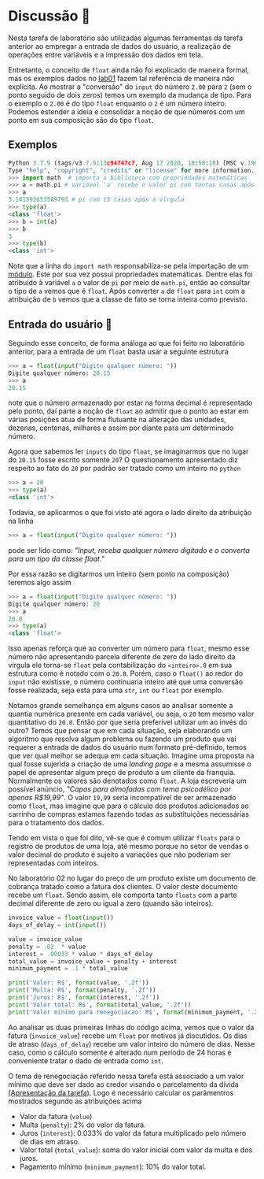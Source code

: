 # Discussão :speech_balloon:

Nesta tarefa de laboratório são utilizadas algumas ferramentas da tarefa anterior ao empregar a entrada de dados do usuário, a realização de operações entre variáveis e a impressão dos dados em tela.

Entretanto, o conceito de `float` ainda não foi explicado de maneira formal, mas os exemplos dados no [lab01](https://github.com/RenanSGuedes/mc102-1s2020/tree/master/labs/lab01/lab01) fazem tal referência de maneira não explícita. Ao mostrar a "conversão" do `input` do número `2.00` para `2` (sem o ponto seguido de dois zeros) temos um exemplo da mudança de tipo. Para o exemplo o `2.00` é do tipo `float` enquanto o `2` é um número inteiro. Podemos estender a ideia e consolidar a noção de que números com um ponto em sua composição são do tipo `float`.

## Exemplos

```python
Python 3.7.9 (tags/v3.7.9:13c94747c7, Aug 17 2020, 18:58:18) [MSC v.1900 64 bit (AMD64)] on win32
Type "help", "copyright", "credits" or "license" for more information.
>>> import math  # importa a biblioteca com propriedades matemáticas
>>> a = math.pi # variável 'a' recebe o valor pi com tantas casas após a vírgula 
>>> a 
3.141592653589793 # pi com 15 casas após a vírgula
>>> type(a)
<class 'float'>
>>> b = int(a)
>>> b
3
>>> type(b)
<class 'int'>
```

Note que a linha do `import math` responsabiliza-se pela importação de um [módulo](https://docs.python.org/3/tutorial/modules.html). Este por sua vez possui propriedades matemáticas. Dentre elas foi atribuído à variável `a` o valor de `pi` por meio de `math.pi`, então ao consultar o tipo de `a` vemos que é `float`. Após converter `a` de `float` para `int` com a atribuição de `b` vemos que a classe de fato se torna inteira como previsto.

## Entrada do usuário :closed_book:

Seguindo esse conceito, de forma análoga ao que foi feito no laboratório anterior, para a entrada de um `float` basta usar a seguinte estrutura


```python
>>> a = float(input("Digite qualquer número: "))
Digite qualquer número: 20.15
>>> a
20.15
```

note que o número armazenado por estar na forma decimal é representado pelo ponto, daí parte a noção de `float` ao admitir que o ponto ao estar em várias posições atua de forma flutuante na alteração das unidades, dezenas, centenas, milhares e assim por diante para um determinado número. 

Agora que sabemos ler `inputs` do tipo `float`, se imaginarmos que no lugar do `20.15` fosse escrito somente `20`? O questionamento apresentado diz respeito ao fato do `20` por padrão ser tratado como um inteiro no `python`

```python
>>> a = 20
>>> type(a)
<class 'int'>
```

Todavia, se aplicarmos o que foi visto até agora o lado direito da atribuição na linha 

```python
>>> a = float(input("Digite qualquer número: "))
```

pode ser lido como: *"Input, receba qualquer número digitado e o converta para um tipo da classe float."*

Por essa razão se digitarmos um inteiro (sem ponto na composição) teremos algo assim

```python
>>> a = float(input("Digite qualquer número: "))
Digite qualquer número: 20
>>> a
20.0
>>> type(a)
<class 'float'>
```

Isso apenas reforça que ao converter um número para `float`, mesmo esse número não apresentando parcela diferente de zero do lado direito da vírgula ele torna-se `float` pela contabilização do `<inteiro>.0` em sua estrutura como é notado com o `20.0`. Porém, caso o `float()` ao redor do `input` não existisse, o número continuaria inteiro até que uma conversão fosse realizada, seja esta para uma `str`, `int` ou `float` por exemplo. 

Notamos grande semelhança em alguns casos ao analisar somente a quantia numérica presente em cada variável, ou seja, o `20` tem mesmo valor quantitativo do `20.0`. Então por que seria preferível utilizar um ao invés do outro? Temos que pensar que em cada situação, seja elaborando um algoritmo que resolva algum problema ou fazendo um produto que vai requerer a entrada de dados do usuário num formato pré-definido, temos que ver qual melhor se adequa em cada situação. Imagine uma proposta na qual fosse sujerida a criação de uma *landing page* e a mesma assumisse o papel de apresentar algum preço de produto a um cliente da franquia. Normalmente os valores são denotados como `float`. A loja escreveria um possível anúncio, *"Capas para almofadas com tema psicodélico por apenas R$19,99"*. O valor `19,99` seria incompatível de ser armazenado como `float`, mas imagine que para o cálculo dos produtos adicionados ao carrinho de compras estamos fazendo todas as substituições necessárias para o tratamento dos dados. 

Tendo em vista o que foi dito, vê-se que é comum utilizar `floats` para o registro de produtos de uma loja, até mesmo porque no setor de vendas o valor decimal do produto é sujeito a variações que não poderiam ser representadas com inteiros. 

No laboratório 02 no lugar do preço de um produto existe um documento de cobrança tratado como a  fatura dos clientes. O valor deste documento recebe um `float`. Sendo assim, ele comporta tanto `floats` com a parte decimal diferente de zero ou igual a zero (quando são inteiros).

```python
invoice_value = float(input())
days_of_delay = int(input())

value = invoice_value
penalty = .02  * value 
interest = .00033 * value * days_of_delay
total_value = invoice_value + penalty + interest
minimum_payment = .1 * total_value

print('Valor: R$', format(value, '.2f'))
print('Multa: R$', format(penalty, '.2f'))
print('Juros: R$', format(interest, '.2f'))
print('Valor total: R$', format(total_value, '.2f'))
print('Valor minimo para renegociacao: R$', format(minimum_payment, '.2f'))
```

Ao analisar as duas primeiras linhas do código acima, vemos que o valor da fatura (`invoice_value`) recebe um `float` por motivos já discutidos. Os dias de atraso (`days_of_delay`) recebe um valor inteiro do número de dias. Nesse caso, como o cálculo somente é alterado num período de 24 horas é conveniente tratar o dado de entrada como `int`.

O tema de renegociação referido nessa tarefa está associado a um valor mínimo que deve ser dado ao credor visando o parcelamento da dívida [(Apresentação da tarefa)](https://github.com/RenanSGuedes/mc102-1s2020/tree/master/labs/lab02). Logo é necessário calcular os parâmentros mostrados segundo as atribuições acima

* Valor da fatura (`value`)
* Multa (`penalty`): 2% do valor da fatura.
* Juros (`interest`): 0.033% do valor da fatura multiplicado pelo número de dias em atraso.
* Valor total (`total_value`): soma do valor inicial com valor da multa e dos juros.
* Pagamento mínimo (`minimum_payment`): 10% do valor total. 
